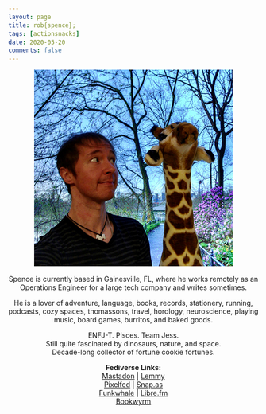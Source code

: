 ```yaml
---
layout: page
title: rob{spence};
tags: [actionsnacks]
date: 2020-05-20
comments: false
---
```


<figure>
    <center><a href="/assets/img/about-me3.jpg"><img src="/assets/img/about-me3.jpg"></a></center>
</figure>

<center><p>Spence is currently based in Gainesville, FL, where he works remotely as an Operations Engineer for a large tech company and writes sometimes.</p> 

<p>He is a lover of adventure, language, books, records, stationery, running, podcasts, cozy spaces, thomassons, travel, horology, neuroscience, playing music, board games, burritos, and baked goods.</p>

<p>ENFJ-T. Pisces. Team Jess. 
<br>Still quite fascinated by dinosaurs, nature, and space.
<br>Decade-long collector of fortune cookie fortunes.</p>
</center>

<center>
    <b>Fediverse Links:</b>
    <br> <a href="https://writing.exchange/@actionsnacks">Mastadon</a> | <a href="https://lemmy.ml/u/lastnamefirst">Lemmy</a>
    <br> <a href="https://pixelfed.social/actionsnacks">Pixelfed</a> | <a href="https://snap.as/actionsnacks">Snap.as</a>
    <br> <a href="https://open.audio/@actionsnacks">Funkwhale</a> | <a href="https://libre.fm/user/actionsnacks">Libre.fm</a>
    <br> <a href="https://bookwyrm.social/user/actionsnacks">Bookwyrm</a>
</center>
